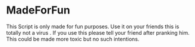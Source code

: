 # MadeForFun
This Script is only made for fun purposes. Use it on your friends this is totally not a virus . If you use this please tell your friend after pranking him. This could be made more toxic but no such intentions.
